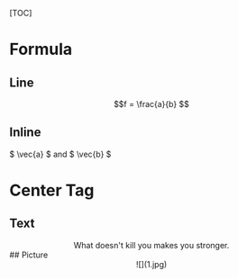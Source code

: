 [TOC]

# Formula

## Line



$$f = \frac{a}{b} $$




## Inline

$ \vec{a} $ and $ \vec{b} $

# Center Tag

## Text

<center> What doesn't kill you makes you stronger. </center>
## Picture

<center> ![](1.jpg) </center>